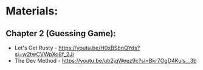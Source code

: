# Materials:

## Chapter 2 (Guessing Game):

- Let's Get Rusty - https://youtu.be/H0xBSbnQYds?si=w2twCVWpXo8f_2Ji
- The Dev Method - https://youtu.be/ub2jqWeez9c?si=Bkr7OgD4Kuls__3b
